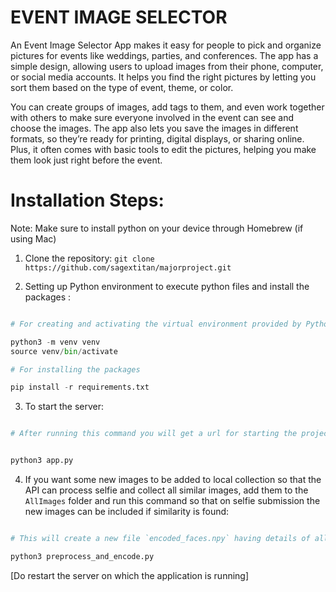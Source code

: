 # EVENT IMAGE SELECTOR

An Event Image Selector App makes it easy for people to pick and organize pictures for events like weddings, parties, and conferences. The app has a simple design, allowing users to upload images from their phone, computer, or social media accounts. It helps you find the right pictures by letting you sort them based on the type of event, theme, or color.

You can create groups of images, add tags to them, and even work together with others to make sure everyone involved in the event can see and choose the images. The app also lets you save the images in different formats, so they’re ready for printing, digital displays, or sharing online. Plus, it often comes with basic tools to edit the pictures, helping you make them look just right before the event.


# Installation Steps:

Note: Make sure to install python on your device through Homebrew (if using Mac)

1. Clone the repository: `git clone https://github.com/sagextitan/majorproject.git`

2. Setting up Python environment to execute python files and install the packages :

```python

# For creating and activating the virtual environment provided by Python for running commands

python3 -m venv venv
source venv/bin/activate

# For installing the packages

pip install -r requirements.txt

```

3. To start the server:

```bash

# After running this command you will get a url for starting the project on your local terminal that goes by this: http://127.0.0.1:5000


python3 app.py

```

4. If you want some new images to be added to local collection so that the API can process selfie and collect all similar images, add them to the `AllImages` folder and run this command so that on selfie submission the new images can be included if similarity is found:

```python

# This will create a new file `encoded_faces.npy` having details of all the faces. If there already exists a file then one can remove it and then run the above command

python3 preprocess_and_encode.py


```

[Do restart the server on which the application is running]
